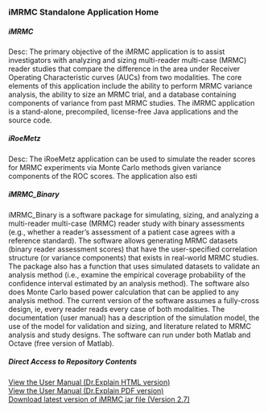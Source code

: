 <h3>iMRMC Standalone Application Home</h3>


<h5>iMRMC</h5>

Desc: The primary objective of the iMRMC application is to assist investigators with analyzing and sizing multi-reader multi-case (MRMC) reader studies that compare the difference in the area under Receiver Operating Characteristic curves (AUCs) from two modalities. The core elements of this application include the ability to perform MRMC variance analysis, the ability to size an MRMC trial, and a database containing components of variance from past MRMC studies. The iMRMC application is a stand-alone, precompiled, license-free Java applications and the source code. 

<h5>iRoeMetz</h5>

Desc: The iRoeMetz application can be used to simulate the reader scores for MRMC experiments via Monte Carlo methods given variance components of the ROC scores. The application also esti

<h5>iMRMC_Binary</h5>

iMRMC_Binary is a software package for simulating, sizing, and analyzing a multi-reader multi-case (MRMC) reader study with binary assessments (e.g., whether a reader’s assessment of a patient case agrees with a reference standard). The software allows generating MRMC datasets (binary reader assessment scores) that have the user-specified correlation structure (or variance components) that exists in real-world MRMC studies. The package also has a function that uses simulated datasets to validate an analysis method (i.e., examine the empirical coverage probability of the confidence interval estimated by an analysis method). The software also does Monte Carlo based power calculation that can be applied to any analysis method. The current version of the software assumes a fully-cross design, ie, every reader reads every case of both modalities. The documentation (user manual) has a description of the simulation model, the use of the model for validation and sizing, and literature related to MRMC analysis and study designs. The software can run under both Matlab and Octave (free version of Matlab). 


<h5>Direct Access to Repository Contents</h5>
<a href="https://rawgit.com/dillipemmanuel/iMRMC_Standalone_Application/master/iMRMC/userManual/index.htm"target="_blank"> View the User Manual (Dr.Explain HTML version)</a><br/>
<a href="https://github.com/dillipemmanuel/iMRMC_Standalone_Application/blob/master/iMRMC/usermanual.pdf"> View the User Manual (Dr.Explain PDF version)</a><br/>
<a href="https://github.com/dillipemmanuel/iMRMC_Standalone_Application/raw/master/iMRMC-v2p7.jar"> Download latest version of iMRMC jar file (Version 2.7)</a><br/>
